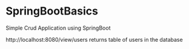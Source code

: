 # SpringBootBasics
Simple Crud Application using SpringBoot


http://localhost:8080/view/users returns table of users in the database
